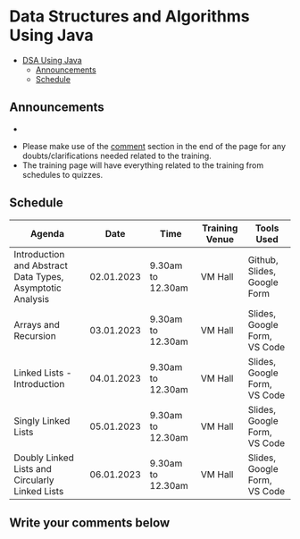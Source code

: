 # Data Structures and Algorithms Using Java

- [DSA Using Java](#dsa-using-java)
  - [Announcements](#announcements)
  - [Schedule](#schedule)

## Announcements

<script>
  var countDownDate = new Date("Jan 02, 2023 09:30:00").getTime();
  var myfunc = setInterval(function() {
    var now = new Date().getTime();
    var timeleft = countDownDate - now;
        
    // Calculating the days, hours, minutes and seconds left
    var days = Math.floor(timeleft / (1000 * 60 * 60 * 24));
    var hours = Math.floor((timeleft % (1000 * 60 * 60 * 24)) / (1000 * 60 * 60));
    var minutes = Math.floor((timeleft % (1000 * 60 * 60)) / (1000 * 60));
    var seconds = Math.floor((timeleft % (1000 * 60)) / 1000);

    document.getElementById("time").innerHTML = 'The Training starts in ' + days + ' days ' + hours + ' hours ' + minutes + ' minutes ' + seconds + ' seconds <br /> <br />';
  },1000);
</script>

<div>
  <ul>
    <li id='time'></li>
  </ul>
</div>

- Please make use of the [comment](#write-your-comments-below) section in the end of the page for any doubts/clarifications needed related to the training.
- The training page will have everything related to the training from schedules to quizzes.

## Schedule

| Agenda                                                    | Date       | Time              | Training Venue | Tools Used                   |
| --------------------------------------------------------- | ---------- | ----------------- | -------------- | ---------------------------- |
| Introduction and Abstract Data Types, Asymptotic Analysis | 02.01.2023 | 9.30am to 12.30am | VM Hall        | Github, Slides, Google Form  |
| Arrays and Recursion                                      | 03.01.2023 | 9.30am to 12.30am | VM Hall        | Slides, Google Form, VS Code |
| Linked Lists - Introduction                               | 04.01.2023 | 9.30am to 12.30am | VM Hall        | Slides, Google Form, VS Code |
| Singly Linked Lists                                       | 05.01.2023 | 9.30am to 12.30am | VM Hall        | Slides, Google Form, VS Code |
| Doubly Linked Lists and Circularly Linked Lists           | 06.01.2023 | 9.30am to 12.30am | VM Hall        | Slides, Google Form, VS Code |

<!-- ## Pattern of the Test

| Section           | Questions    | Time    |
| ----------------- | ------------ | ------- |
| Programming Logic | 10 Questions | 15 Mins |
| Hands-On Coding   | 1 Question   | 15 Mins |
| Hands-On Coding   | 1 Questions  | 30 Mins | -->

## Write your comments below

<script 
        async
        src="https://utteranc.es/client.js"
        repo="casrvs/casrvs.github.io"
        issue-term="title"
        theme="github-light"
        crossorigin="anonymous"
></script>
